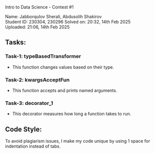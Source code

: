Intro to Data Science - Contest #1

Name: Jabborqulov Sherali, Abdusolih Shakirov  
Student ID: 230304, 230296
Solved on: 20:32, 14th Feb 2025  
Uploaded: 21:06, 14th Feb 2025

## Tasks:

### Task-1: typeBasedTransformer
- This function changes values based on their type.

### Task-2: kwargsAcceptFun
- This function accepts and prints named arguments.

### Task-3: decorator_1
- This decorator measures how long a function takes to run.

## Code Style:
To avoid plagiarism issues, I make my code unique by using 1 space for indentation instead of tabs.
